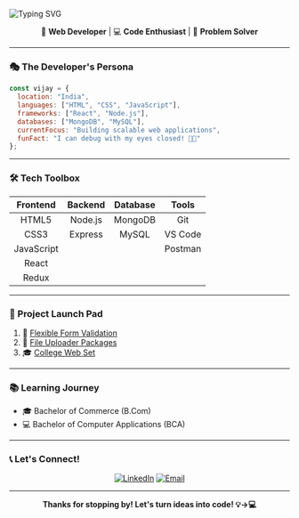 <img src="https://readme-typing-svg.herokuapp.com? 
   font=Fira+Code&size=30&duration=3000&pause=1000&color=2196F3&center=true&vCenter=true&width=435&lines=Hey+there!+I'm+Vijay+Sharma" align="center" alt="Typing SVG" />

<div align="center">
  
🚀 **Web Developer** | 💻 **Code Enthusiast** | 🌟 **Problem Solver**

</div>

---

### 🎭 The Developer's Persona

```javascript
const vijay = {
  location: "India",
  languages: ["HTML", "CSS", "JavaScript"],
  frameworks: ["React", "Node.js"],
  databases: ["MongoDB", "MySQL"],
  currentFocus: "Building scalable web applications",
  funFact: "I can debug with my eyes closed! 👀✨"
};
```

---

### 🛠️ Tech Toolbox

<div align="center">

| Frontend | Backend | Database | Tools |
|:--------:|:-------:|:--------:|:-----:|
| HTML5    | Node.js | MongoDB  | Git   |
| CSS3     | Express | MySQL    | VS Code |
| JavaScript | | | Postman |
| React    | | | |
| Redux    | | | |

</div>

---

### 🚀 Project Launch Pad

1. 🔐 [Flexible Form Validation](https://github.com/vijay-sharma1/flexible-form-validation)
2. 📁 [File Uploader Packages](https://github.com/vijay-sharma1/file-uploader-packages)
3. 🎓 [College Web Set](https://github.com/vijay-sharma1/College-Web-Set)

---

### 📚 Learning Journey

- 🎓 Bachelor of Commerce (B.Com)
- 💻 Bachelor of Computer Applications (BCA)

---

### 📞 Let's Connect!

<div align="center">

[![LinkedIn](https://img.shields.io/badge/-Vijay_Sharma-blue?style=flat-square&logo=Linkedin&logoColor=white)](https://www.linkedin.com/in/vijay-sharma1)
[![Email](https://img.shields.io/badge/-vijaythaska1@gmail.com-c14438?style=flat-square&logo=Gmail&logoColor=white)](mailto:vijaythaska1@gmail.com)

</div>

---

<div align="center">
  
**Thanks for stopping by! Let's turn ideas into code! 💡→💻**

</div>
